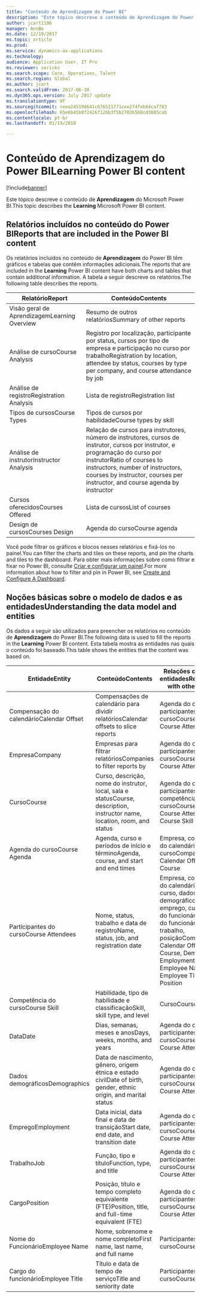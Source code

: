 ```yaml
---
title: "Conteúdo de Aprendizagem do Power BI"
description: "Este tópico descreve o conteúdo de Aprendizagem do Power BI."
author: jcart1106
manager: AnnBe
ms.date: 12/19/2017
ms.topic: article
ms.prod: 
ms.service: dynamics-ax-applications
ms.technology: 
audience: Application User, IT Pro
ms.reviewer: sericks
ms.search.scope: Core, Operations, Talent
ms.search.region: Global
ms.author: jcart
ms.search.validFrom: 2017-06-30
ms.dyn365.ops.version: July 2017 update
ms.translationtype: HT
ms.sourcegitcommit: ceea24519d641c676521771cee274feb64ca7783
ms.openlocfilehash: 65e6b45b0f2426f126b3f5b27036560cd3685cab
ms.contentlocale: pt-br
ms.lasthandoff: 01/19/2018

---
```


# <a name="learning-power-bi-content"></a><span data-ttu-id="b45ff-103">Conteúdo de Aprendizagem do Power BI</span><span class="sxs-lookup"><span data-stu-id="b45ff-103">Learning Power BI content</span></span>

[!include[banner](../includes/banner.md)]

<span data-ttu-id="b45ff-104">Este tópico descreve o conteúdo de **Aprendizagem** do Microsoft Power BI.</span><span class="sxs-lookup"><span data-stu-id="b45ff-104">This topic describes the **Learning** Microsoft Power BI content.</span></span>

## <a name="reports-that-are-included-in-the-power-bi-content"></a><span data-ttu-id="b45ff-105">Relatórios incluídos no conteúdo do Power BI</span><span class="sxs-lookup"><span data-stu-id="b45ff-105">Reports that are included in the Power BI content</span></span>

<span data-ttu-id="b45ff-106">Os relatórios incluídos no conteúdo de **Aprendizagem** do Power BI têm gráficos e tabelas que contêm informações adicionais.</span><span class="sxs-lookup"><span data-stu-id="b45ff-106">The reports that are included in the **Learning** Power BI content have both charts and tables that contain additional information.</span></span> <span data-ttu-id="b45ff-107">A tabela a seguir descreve os relatórios.</span><span class="sxs-lookup"><span data-stu-id="b45ff-107">The following table describes the reports.</span></span>

| <span data-ttu-id="b45ff-108">Relatório</span><span class="sxs-lookup"><span data-stu-id="b45ff-108">Report</span></span>                | <span data-ttu-id="b45ff-109">Conteúdo</span><span class="sxs-lookup"><span data-stu-id="b45ff-109">Contents</span></span> |
|-----------------------|----------|
| <span data-ttu-id="b45ff-110">Visão geral de Aprendizagem</span><span class="sxs-lookup"><span data-stu-id="b45ff-110">Learning Overview</span></span>     | <span data-ttu-id="b45ff-111">Resumo de outros relatórios</span><span class="sxs-lookup"><span data-stu-id="b45ff-111">Summary of other reports</span></span> |
| <span data-ttu-id="b45ff-112">Análise de curso</span><span class="sxs-lookup"><span data-stu-id="b45ff-112">Course Analysis</span></span>       | <span data-ttu-id="b45ff-113">Registro por localização, participante por status, cursos por tipo de empresa e participação no curso por trabalho</span><span class="sxs-lookup"><span data-stu-id="b45ff-113">Registration by location, attendee by status, courses by type per company, and course attendance by job</span></span> |
| <span data-ttu-id="b45ff-114">Análise de registro</span><span class="sxs-lookup"><span data-stu-id="b45ff-114">Registration Analysis</span></span> | <span data-ttu-id="b45ff-115">Lista de registro</span><span class="sxs-lookup"><span data-stu-id="b45ff-115">Registration list</span></span> |
| <span data-ttu-id="b45ff-116">Tipos de cursos</span><span class="sxs-lookup"><span data-stu-id="b45ff-116">Course Types</span></span>          | <span data-ttu-id="b45ff-117">Tipos de cursos por habilidade</span><span class="sxs-lookup"><span data-stu-id="b45ff-117">Course types by skill</span></span> |
| <span data-ttu-id="b45ff-118">Análise de instrutor</span><span class="sxs-lookup"><span data-stu-id="b45ff-118">Instructor Analysis</span></span>   | <span data-ttu-id="b45ff-119">Relação de cursos para instrutores, número de instrutores, cursos de instrutor, cursos por instrutor, e programação do curso por instrutor</span><span class="sxs-lookup"><span data-stu-id="b45ff-119">Ratio of courses to instructors, number of instructors, courses by instructor, courses per instructor, and course agenda by instructor</span></span> |
| <span data-ttu-id="b45ff-120">Cursos oferecidos</span><span class="sxs-lookup"><span data-stu-id="b45ff-120">Courses Offered</span></span>       | <span data-ttu-id="b45ff-121">Lista de cursos</span><span class="sxs-lookup"><span data-stu-id="b45ff-121">List of courses</span></span> |
| <span data-ttu-id="b45ff-122">Design de cursos</span><span class="sxs-lookup"><span data-stu-id="b45ff-122">Courses Design</span></span>        | <span data-ttu-id="b45ff-123">Agenda do curso</span><span class="sxs-lookup"><span data-stu-id="b45ff-123">Course agenda</span></span> |

<span data-ttu-id="b45ff-124">Você pode filtrar os gráficos e blocos nesses relatórios e fixá-los no painel.</span><span class="sxs-lookup"><span data-stu-id="b45ff-124">You can filter the charts and tiles on these reports, and pin the charts and tiles to the dashboard.</span></span> <span data-ttu-id="b45ff-125">Para obter mais informações sobre como filtrar e fixar no Power BI, consulte [Criar e configurar um painel](https://powerbi.microsoft.com/en-us/guided-learning/powerbi-learning-4-2-create-configure-dashboards).</span><span class="sxs-lookup"><span data-stu-id="b45ff-125">For more information about how to filter and pin in Power BI, see [Create and Configure A Dashboard](https://powerbi.microsoft.com/en-us/guided-learning/powerbi-learning-4-2-create-configure-dashboards).</span></span>

## <a name="understanding-the-data-model-and-entities"></a><span data-ttu-id="b45ff-126">Noções básicas sobre o modelo de dados e as entidades</span><span class="sxs-lookup"><span data-stu-id="b45ff-126">Understanding the data model and entities</span></span>

<span data-ttu-id="b45ff-127">Os dados a seguir são utilizados para preencher os relatórios no conteúdo de **Aprendizagem** do Power BI.</span><span class="sxs-lookup"><span data-stu-id="b45ff-127">The following data is used to fill the reports in the **Learning** Power BI content.</span></span> <span data-ttu-id="b45ff-128">Esta tabela mostra as entidades nas quais o conteúdo foi baseado.</span><span class="sxs-lookup"><span data-stu-id="b45ff-128">This table shows the entities that the content was based on.</span></span>

| <span data-ttu-id="b45ff-129">Entidade</span><span class="sxs-lookup"><span data-stu-id="b45ff-129">Entity</span></span>           | <span data-ttu-id="b45ff-130">Conteúdo</span><span class="sxs-lookup"><span data-stu-id="b45ff-130">Contents</span></span>                                                         | <span data-ttu-id="b45ff-131">Relações com outras entidades</span><span class="sxs-lookup"><span data-stu-id="b45ff-131">Relationships with other entities</span></span> |
|------------------|------------------------------------------------------------------|-----------------------------------|
| <span data-ttu-id="b45ff-132">Compensação do calendário</span><span class="sxs-lookup"><span data-stu-id="b45ff-132">Calendar Offset</span></span>  | <span data-ttu-id="b45ff-133">Compensações de calendário para dividir relatórios</span><span class="sxs-lookup"><span data-stu-id="b45ff-133">Calendar offsets to slice reports</span></span>                                | <span data-ttu-id="b45ff-134">Agenda do curso, participantes do curso</span><span class="sxs-lookup"><span data-stu-id="b45ff-134">Course Agenda, Course Attendees</span></span> |
| <span data-ttu-id="b45ff-135">Empresa</span><span class="sxs-lookup"><span data-stu-id="b45ff-135">Company</span></span>          | <span data-ttu-id="b45ff-136">Empresas para filtrar relatórios</span><span class="sxs-lookup"><span data-stu-id="b45ff-136">Companies to filter reports by</span></span>                                   | <span data-ttu-id="b45ff-137">Agenda do curso, participantes do curso</span><span class="sxs-lookup"><span data-stu-id="b45ff-137">Course Agenda, Course Attendees</span></span> |
| <span data-ttu-id="b45ff-138">Curso</span><span class="sxs-lookup"><span data-stu-id="b45ff-138">Course</span></span>           | <span data-ttu-id="b45ff-139">Curso, descrição, nome do instrutor, local, sala e status</span><span class="sxs-lookup"><span data-stu-id="b45ff-139">Course, description, instructor name, location, room, and status</span></span> | <span data-ttu-id="b45ff-140">Agenda do curso, participantes do curso, competência do curso</span><span class="sxs-lookup"><span data-stu-id="b45ff-140">Course Agenda, Course Attendees, Course Skill</span></span> |
| <span data-ttu-id="b45ff-141">Agenda do curso</span><span class="sxs-lookup"><span data-stu-id="b45ff-141">Course Agenda</span></span>    | <span data-ttu-id="b45ff-142">Agenda, curso e períodos de início e término</span><span class="sxs-lookup"><span data-stu-id="b45ff-142">Agenda, course, and start and end times</span></span>                          | <span data-ttu-id="b45ff-143">Empresa, compensação do calendário, data, curso</span><span class="sxs-lookup"><span data-stu-id="b45ff-143">Company, Calendar Offset, Date, Course</span></span> |
| <span data-ttu-id="b45ff-144">Participantes do curso</span><span class="sxs-lookup"><span data-stu-id="b45ff-144">Course Attendees</span></span> | <span data-ttu-id="b45ff-145">Nome, status, trabalho e data de registro</span><span class="sxs-lookup"><span data-stu-id="b45ff-145">Name, status, job, and registration date</span></span>                         | <span data-ttu-id="b45ff-146">Empresa, compensação do calendário, data, curso, dados demográficos, emprego, curso, nome do funcionário, cargo do funcionário, trabalho, posição</span><span class="sxs-lookup"><span data-stu-id="b45ff-146">Company, Calendar Offset, Date, Course, Demographics, Employment, Course, Employee Name, Employee Title, Job, Position</span></span> |
| <span data-ttu-id="b45ff-147">Competência do curso</span><span class="sxs-lookup"><span data-stu-id="b45ff-147">Course Skill</span></span>     | <span data-ttu-id="b45ff-148">Habilidade, tipo de habilidade e classificação</span><span class="sxs-lookup"><span data-stu-id="b45ff-148">Skill, skill type, and level</span></span>                                     | <span data-ttu-id="b45ff-149">Curso</span><span class="sxs-lookup"><span data-stu-id="b45ff-149">Course</span></span> |
| <span data-ttu-id="b45ff-150">Data</span><span class="sxs-lookup"><span data-stu-id="b45ff-150">Date</span></span>             | <span data-ttu-id="b45ff-151">Dias, semanas, meses e anos</span><span class="sxs-lookup"><span data-stu-id="b45ff-151">Days, weeks, months, and years</span></span>                                   | <span data-ttu-id="b45ff-152">Agenda do curso, participantes do curso</span><span class="sxs-lookup"><span data-stu-id="b45ff-152">Course Agenda, Course Attendees</span></span> |
| <span data-ttu-id="b45ff-153">Dados demográficos</span><span class="sxs-lookup"><span data-stu-id="b45ff-153">Demographics</span></span>     | <span data-ttu-id="b45ff-154">Data de nascimento, gênero, origem étnica e estado civil</span><span class="sxs-lookup"><span data-stu-id="b45ff-154">Date of birth, gender, ethnic origin, and marital status</span></span>         | <span data-ttu-id="b45ff-155">Agenda do curso, participantes do curso</span><span class="sxs-lookup"><span data-stu-id="b45ff-155">Course Agenda, Course Attendees</span></span> |
| <span data-ttu-id="b45ff-156">Emprego</span><span class="sxs-lookup"><span data-stu-id="b45ff-156">Employment</span></span>       | <span data-ttu-id="b45ff-157">Data inicial, data final e data de transição</span><span class="sxs-lookup"><span data-stu-id="b45ff-157">Start date, end date, and transition date</span></span>                        | <span data-ttu-id="b45ff-158">Agenda do curso, participantes do curso</span><span class="sxs-lookup"><span data-stu-id="b45ff-158">Course Agenda, Course Attendees</span></span> |
| <span data-ttu-id="b45ff-159">Trabalho</span><span class="sxs-lookup"><span data-stu-id="b45ff-159">Job</span></span>              | <span data-ttu-id="b45ff-160">Função, tipo e título</span><span class="sxs-lookup"><span data-stu-id="b45ff-160">Function, type, and title</span></span>                                        | <span data-ttu-id="b45ff-161">Agenda do curso, participantes do curso</span><span class="sxs-lookup"><span data-stu-id="b45ff-161">Course Agenda, Course Attendees</span></span> |
| <span data-ttu-id="b45ff-162">Cargo</span><span class="sxs-lookup"><span data-stu-id="b45ff-162">Position</span></span>         | <span data-ttu-id="b45ff-163">Posição, título e tempo completo equivalente (FTE)</span><span class="sxs-lookup"><span data-stu-id="b45ff-163">Position, title, and full-time equivalent (FTE)</span></span>                  | <span data-ttu-id="b45ff-164">Agenda do curso, participantes do curso</span><span class="sxs-lookup"><span data-stu-id="b45ff-164">Course Agenda, Course Attendees</span></span> |
| <span data-ttu-id="b45ff-165">Nome do Funcionário</span><span class="sxs-lookup"><span data-stu-id="b45ff-165">Employee Name</span></span>    | <span data-ttu-id="b45ff-166">Nome, sobrenome e nome completo</span><span class="sxs-lookup"><span data-stu-id="b45ff-166">First name, last name, and full name</span></span>                             | <span data-ttu-id="b45ff-167">Participantes do curso</span><span class="sxs-lookup"><span data-stu-id="b45ff-167">Course Attendees</span></span> |
| <span data-ttu-id="b45ff-168">Cargo do funcionário</span><span class="sxs-lookup"><span data-stu-id="b45ff-168">Employee Title</span></span>   | <span data-ttu-id="b45ff-169">Título e data de tempo de serviço</span><span class="sxs-lookup"><span data-stu-id="b45ff-169">Title and seniority date</span></span>                                         | <span data-ttu-id="b45ff-170">Participantes do curso</span><span class="sxs-lookup"><span data-stu-id="b45ff-170">Course Attendees</span></span> |



